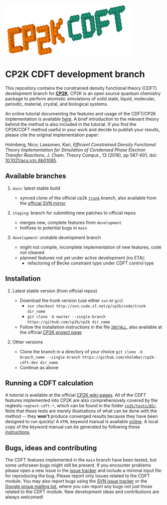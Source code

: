 <img src="https://raw.githubusercontent.com/nholmber/cp2k-cdft-dev/master/web/logo/cp2k_cdft_logo_400_cropped.png" title="CP2K CDFT Development Branch">

# CP2K CDFT development branch
This repository contains the constrained density functional theory (CDFT) development branch for [**CP2K**](https://www.cp2k.org/ "CP2K Project"). CP2K is an open source quantum chemistry package to perform atomistic simulations of solid state, liquid, molecular, periodic, material, crystal, and biological systems.

An online tutorial documenting the features and usage of the CDFT/CP2K implementation is available [here](https://www.cp2k.org/howto:cdft). A brief introduction to the relevant theory behind the method is also included in the tutorial. If you find the CP2K/CDFT method useful in your work and decide to publish your results, please cite the original implementation paper:

Holmberg, Nico; Laasonen, Kari, *Efficient Constrained Density Functional Theory Implementation for Simulation of Condensed Phase Electron Transfer Reactions*, J. Chem. Theory Comput., 13 (2016), pp 587-601, doi: [10.1021/acs.jctc.6b01085](https://dx.doi.org/10.1021/acs.jctc.6b01085 "Online Version of Publication").


## Available branches

1. `main`: latest stable build
	* synced clone of the official cp2k [`trunk`](https://github.com/cp2k/cp2k) branch, also available from the [official SVN mirror](https://sourceforge.net/projects/cp2k/?source=navbar)

2. `staging`: branch for submitting new patches to official repos
	* merges new, complete features from `development`
	* hotfixes to potential bugs in `main`

3. `development`: unstable development branch
	* might not compile, incomplete implementation of new features, code not cleaned
	* planned features not yet under active development (no ETA):
		- refactoring of Becke constraint type under CDFT control type

## Installation

1. Latest stable version (from official repos)
	* Download the trunk version (use either `svn` or `git`)
		- `svn checkout http://svn.code.sf.net/p/cp2k/code/trunk dir_name`
		- `git clone -b master --single-branch https://github.com/cp2k/cp2k dir_name`
	* Follow the installation instructions in the file [`INSTALL`](cp2k/INSTALL), also available at the official [CP2K project page](https://www.cp2k.org/howto:compile)

2. Other versions
	* Clone the branch in a directory of your choice
	  `git clone -b branch_name --single-branch https://github.com/nholmber/cp2k-cdft-dev dir_name`
	* Continue as above

## Running a CDFT calculation

A tutorial is available at the official [CP2K wiki-pages](https://www.cp2k.org/howto:cdft). All of the CDFT features implemented into CP2K are also comprehensively covered by the regtests `regtest-cdft-*`, which can be found in the folder [`cp2k/tests/QS/`](cp2k/tests/QS/). Note that these tests are merely illustrations of what can be done with the method -- they **won't** produce converged results because they have been designed to run quickly! A `HTML` keyword manual is available [online](https://manual.cp2k.org/trunk/index.html). A local copy of the keyword manual can be generated by following these [instructions](https://www.cp2k.org/howto:generate_manual).

## Bugs, ideas and contributing

The CDFT features implemented in the `main` branch have been tested, but some unforseen bugs might still be present. If you encounter problems please open a new issue in the [issue tracker](https://github.com/nholmber/cp2k-cdft-dev/issues) and include a minimal input file for reproducing the bug. Please report only issues related to the CDFT module. You may also report bugs using the [SVN issue tracker](https://sourceforge.net/p/cp2k/bugs/?source=navbar) or the [Google group mailing list](https://groups.google.com/forum/#!forum/cp2k), where you can report any bugs not just those related to the CDFT module. New development ideas and contributions are always welcomed!

